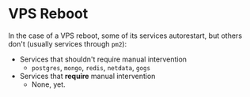VPS Reboot 
============

In the case of a VPS reboot, some of its services autorestart,
but others don't (usually services through `pm2`):

 - Services that shouldn't require manual intervention
   - `postgres`, `mongo`, `redis`, `netdata`, `gogs`
 - Services that **require** manual intervention
   - None, yet.

